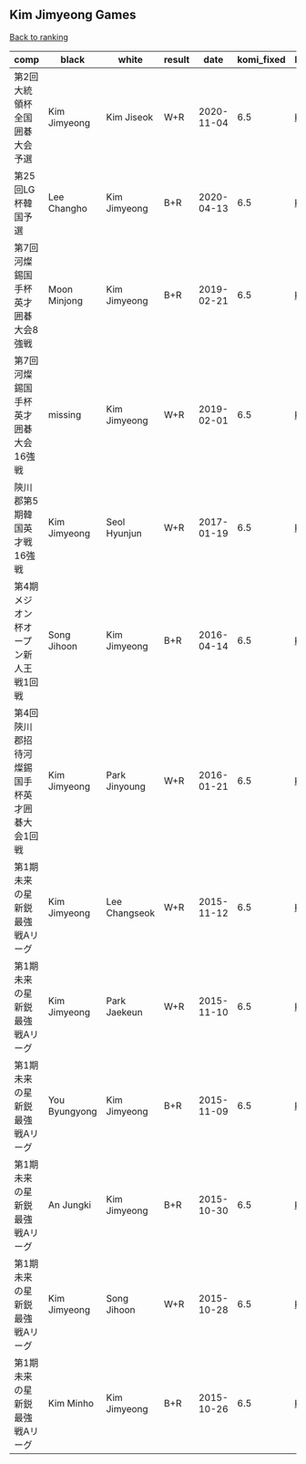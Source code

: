 ## Kim Jimyeong Games

[Back to ranking](../../index.md)




| **comp** | **black** | **white** | **result** | **date** | **komi_fixed** | **kifu** | 
| --- | --- | --- | --- | --- | --- | --- |
| 第2回大統領杯全国囲碁大会予選 | Kim Jimyeong | Kim Jiseok | W+R | 2020-11-04 | 6.5 | [Kifu](https://kifudepot.net/kifucontents.php?id=aXdRCqwwDWQVRkIJ3jT5ZA%3D%3D) | 
| 第25回LG杯韓国予選 | Lee Changho | Kim Jimyeong | B+R | 2020-04-13 | 6.5 | [Kifu](https://kifudepot.net/kifucontents.php?id=kXIVEFNsbMXV4UvPtb1OUw%3D%3D) | 
| 第7回河燦錫国手杯英才囲碁大会8強戦 | Moon Minjong | Kim Jimyeong | B+R | 2019-02-21 | 6.5 | [Kifu](https://kifudepot.net/kifucontents.php?id=7ZcXSOKPv5FPosV%2BWvDj%2FA%3D%3D) | 
| 第7回河燦錫国手杯英才囲碁大会16強戦 | missing | Kim Jimyeong | W+R | 2019-02-01 | 6.5 | [Kifu](https://kifudepot.net/kifucontents.php?id=jYyFOhxiJ0oE2cnDzR1jlQ%3D%3D) | 
| 陝川郡第5期韓国英才戦16強戦 | Kim Jimyeong | Seol Hyunjun | W+R | 2017-01-19 | 6.5 | [Kifu](https://kifudepot.net/kifucontents.php?id=iDF95WDUWoLb%2BzrBvrFwqQ%3D%3D) | 
| 第4期メジオン杯オープン新人王戦1回戦 | Song Jihoon | Kim Jimyeong | B+R | 2016-04-14 | 6.5 | [Kifu](https://kifudepot.net/kifucontents.php?id=hP3TlzUuvZZlHn0JntrqLA%3D%3D) | 
| 第4回陜川郡招待河燦錫国手杯英才囲碁大会1回戦 | Kim Jimyeong | Park Jinyoung | W+R | 2016-01-21 | 6.5 | [Kifu](https://kifudepot.net/kifucontents.php?id=kfYaxbrOtU7%2F9edTp25ylQ%3D%3D) | 
| 第1期未来の星新鋭最強戦Aリーグ | Kim Jimyeong | Lee Changseok | W+R | 2015-11-12 | 6.5 | [Kifu](https://kifudepot.net/kifucontents.php?id=D0JuqvTmJFA3w%2Bi%2B%2FD5m%2FA%3D%3D) | 
| 第1期未来の星新鋭最強戦Aリーグ | Kim Jimyeong | Park Jaekeun | W+R | 2015-11-10 | 6.5 | [Kifu](https://kifudepot.net/kifucontents.php?id=muYHbt7BgzGaqlnhhxv%2BAQ%3D%3D) | 
| 第1期未来の星新鋭最強戦Aリーグ | You Byungyong | Kim Jimyeong | B+R | 2015-11-09 | 6.5 | [Kifu](https://kifudepot.net/kifucontents.php?id=HVDbKb7N1AfD65fONQ%2BPYQ%3D%3D) | 
| 第1期未来の星新鋭最強戦Aリーグ | An Jungki | Kim Jimyeong | B+R | 2015-10-30 | 6.5 | [Kifu](https://kifudepot.net/kifucontents.php?id=epEyT6e%2BDMXyI1raj%2BsBog%3D%3D) | 
| 第1期未来の星新鋭最強戦Aリーグ | Kim Jimyeong | Song Jihoon | W+R | 2015-10-28 | 6.5 | [Kifu](https://kifudepot.net/kifucontents.php?id=Zg%2FZr8Rmm9P7AApR46G9Vg%3D%3D) | 
| 第1期未来の星新鋭最強戦Aリーグ | Kim Minho | Kim Jimyeong | B+R | 2015-10-26 | 6.5 | [Kifu](https://kifudepot.net/kifucontents.php?id=283TE7Vb2mMCQQj7%2BsB%2BeQ%3D%3D) |




